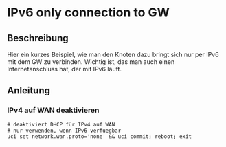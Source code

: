 # IPv6 only connection to GW
## Beschreibung
Hier ein kurzes Beispiel, wie man den Knoten dazu bringt sich nur per IPv6 mit dem GW zu verbinden.
Wichtig ist, das man auch einen Internetanschluss hat, der mit IPv6 läuft.

## Anleitung
### IPv4 auf WAN deaktivieren
```
# deaktiviert DHCP für IPv4 auf WAN
# nur verwenden, wenn IPv6 verfuegbar
uci set network.wan.proto='none' && uci commit; reboot; exit
```
